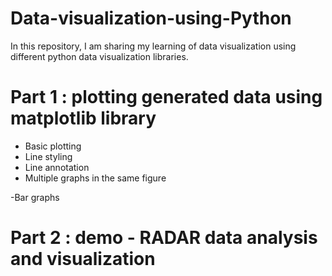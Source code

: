 # Data-visualization-using-Python
In this repository, I am sharing my learning of data visualization using different python data visualization libraries.

# Part 1 : plotting generated data using matplotlib library
  - Basic plotting
  - Line styling
  - Line annotation
  - Multiple graphs in the same figure
  
  -Bar graphs

# Part 2 : demo - RADAR data analysis and visualization


